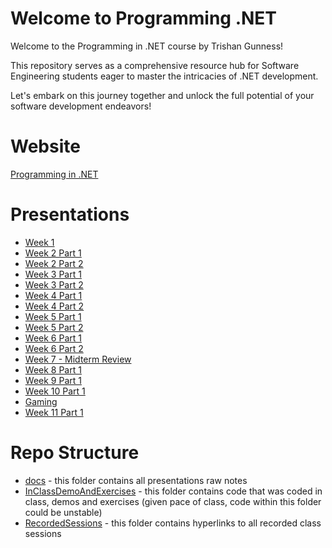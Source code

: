 # Welcome to Programming .NET

Welcome to the Programming in .NET course by Trishan Gunness!

This repository serves as a comprehensive resource hub for Software Engineering students eager to master the intricacies of .NET development. 

Let's embark on this journey together and unlock the full potential of your software development endeavors!

# Website
[Programming in .NET](https://tgunness.github.io/ProgrammingInDotnet/)

# Presentations
- [Week 1](https://tgunness.github.io/ProgrammingInDotnet/Week1.html)
- [Week 2 Part 1](https://tgunness.github.io/ProgrammingInDotnet/Week2Part1.html)
- [Week 2 Part 2](https://tgunness.github.io/ProgrammingInDotnet/Week2Part2.html)
- [Week 3 Part 1](https://tgunness.github.io/ProgrammingInDotnet/Week3Part1.html)
- [Week 3 Part 2](https://tgunness.github.io/ProgrammingInDotnet/Week3Part2.html)
- [Week 4 Part 1](https://tgunness.github.io/ProgrammingInDotnet/Week4Part1.html)
- [Week 4 Part 2](https://tgunness.github.io/ProgrammingInDotnet/Week4Part2.html)
- [Week 5 Part 1](https://tgunness.github.io/ProgrammingInDotnet/Week5Part1.html)
- [Week 5 Part 2](https://tgunness.github.io/ProgrammingInDotnet/Week5Part2.html)
- [Week 6 Part 1](https://tgunness.github.io/ProgrammingInDotnet/Week6Part1.html)
- [Week 6 Part 2](https://tgunness.github.io/ProgrammingInDotnet/Week6Part2.html)
- [Week 7 - Midterm Review](https://tgunness.github.io/ProgrammingInDotnet/Week7.html)
- [Week 8 Part 1](https://tgunness.github.io/ProgrammingInDotnet/Week8Part1.html)
- [Week 9 Part 1](https://tgunness.github.io/ProgrammingInDotnet/Week9Part1.html)
- [Week 10 Part 1](https://tgunness.github.io/ProgrammingInDotnet/Week10Part1.html)
- [Gaming](https://tgunness.github.io/ProgrammingInDotnet/Gaming.html)
- [Week 11 Part 1](https://tgunness.github.io/ProgrammingInDotnet/Week11Part1.html)

# Repo Structure

- [docs](https://github.com/tgunness/ProgrammingInDotnet/tree/main/docs) - this folder contains all presentations raw notes
- [InClassDemoAndExercises](https://github.com/tgunness/ProgrammingInDotnet/tree/main/InClassDemoAndExercises) - this folder contains code that was coded in class, demos and exercises (given pace of class, code within this folder could be unstable)
- [RecordedSessions](https://github.com/tgunness/ProgrammingInDotnet/tree/main/RecordedSessions) - this folder contains hyperlinks to all recorded class sessions


